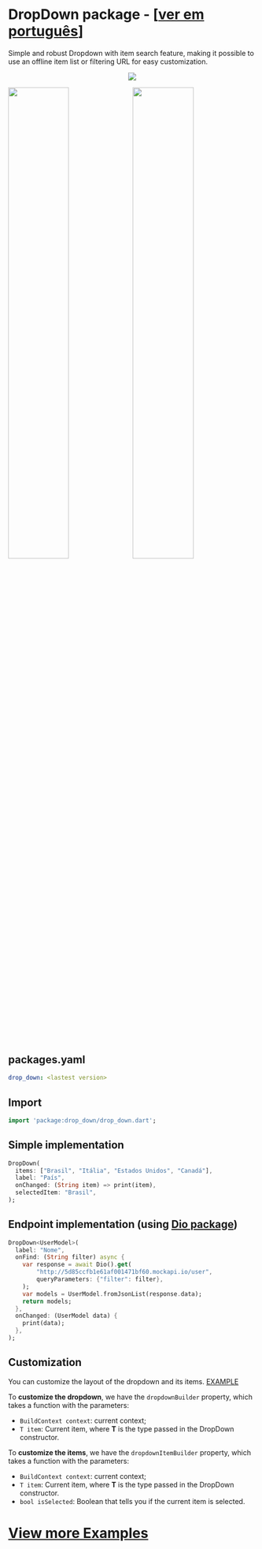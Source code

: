 # DropDown package - [[ver em português](/README-PT.md)]

Simple and robust Dropdown with item search feature, making it possible to use an offline item list or filtering URL for easy customization.
<center>

![](https://github.com/davidsdearaujo/drop_down/blob/master/screenshots/Screenshot_4.png?raw=true)
</center>
<img src="https://github.com/davidsdearaujo/drop_down/blob/master/screenshots/GIF_Endpoint.gif?raw=true" width="49.5%"/> <img src="https://github.com/davidsdearaujo/drop_down/blob/master/screenshots/GIF_Custom_Layout.gif?raw=true" width="49.5%"/>


## packages.yaml
```yaml
drop_down: <lastest version>
```

## Import
```dart
import 'package:drop_down/drop_down.dart';
```

## Simple implementation

```dart
DropDown(
  items: ["Brasil", "Itália", "Estados Unidos", "Canadá"],
  label: "País",
  onChanged: (String item) => print(item),
  selectedItem: "Brasil",
);
```


## Endpoint implementation (using [Dio package](https://pub.dev/packages/dio))
```dart
DropDown<UserModel>(
  label: "Nome",
  onFind: (String filter) async {
    var response = await Dio().get(
        "http://5d85ccfb1e61af001471bf60.mockapi.io/user",
        queryParameters: {"filter": filter},
    );
    var models = UserModel.fromJsonList(response.data);
    return models;
  },
  onChanged: (UserModel data) {
    print(data);
  },
);
```
## Customization
You can customize the layout of the dropdown and its items. [EXAMPLE](https://github.com/davidsdearaujo/drop_down/tree/master/example#custom-layout-endpoint-example)

To **customize the dropdown**, we have the `dropdownBuilder` property, which takes a function with the parameters:
- `BuildContext context`: current context;
- `T item`: Current item, where **T** is the type passed in the DropDown constructor.

To **customize the items**, we have the `dropdownItemBuilder` property, which takes a function with the parameters:
- `BuildContext context`: current context;
- `T item`: Current item, where **T** is the type passed in the DropDown constructor.
- `bool isSelected`: Boolean that tells you if the current item is selected.

# [View more Examples](https://github.com/davidsdearaujo/drop_down/tree/master/example)